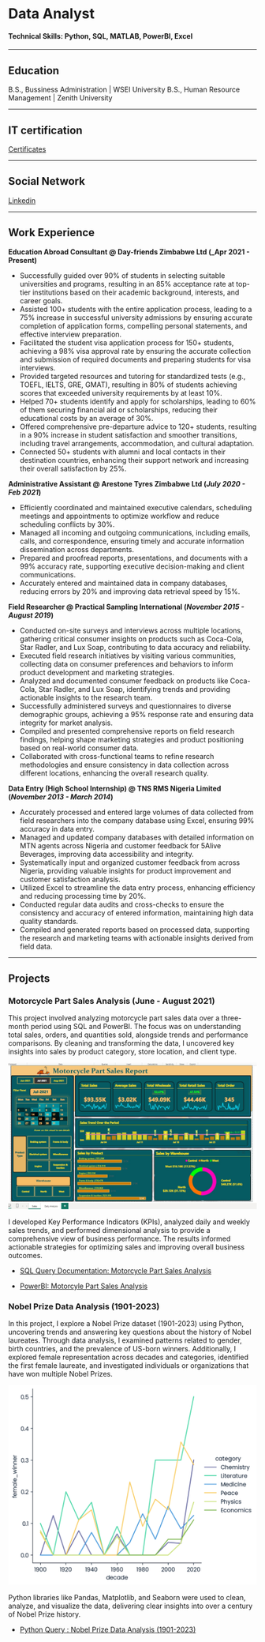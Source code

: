 # Data Analyst

#### Technical Skills: Python, SQL, MATLAB, PowerBI, Excel

---
## Education

B.S., Bussiness Administration | WSEI University
B.S., Human Resource Management | Zenith University

---
## IT certification

[Certificates](https://github.com/Bensha93/portfolio/tree/main/Certificates)

---
## Social Network

[Linkedin](www.linkedin.com/in/adewole-oyediran-6204a2263)

---
## Work Experience
**Education Abroad Consultant @ Day-friends Zimbabwe Ltd (_Apr 2021 - Present)**
- Successfully guided over 90% of students in selecting suitable universities and programs, resulting in an 85% acceptance rate at top-tier institutions based on their academic background, interests, and career goals.
- Assisted 100+ students with the entire application process, leading to a 75% increase in successful university admissions by ensuring accurate completion of application forms, compelling personal statements, and effective interview preparation.
- Facilitated the student visa application process for 150+ students, achieving a 98% visa approval rate by ensuring the accurate collection and submission of required documents and preparing students for visa interviews.
- Provided targeted resources and tutoring for standardized tests (e.g., TOEFL, IELTS, GRE, GMAT), resulting in 80% of students achieving scores that exceeded university requirements by at least 10%.
- Helped 70+ students identify and apply for scholarships, leading to 60% of them securing financial aid or scholarships, reducing their educational costs by an average of 30%.
- Offered comprehensive pre-departure advice to 120+ students, resulting in a 90% increase in student satisfaction and smoother transitions, including travel arrangements, accommodation, and cultural adaptation.
- Connected 50+ students with alumni and local contacts in their destination countries, enhancing their support network and increasing their overall satisfaction by 25%.

**Administrative Assistant @ Arestone Tyres Zimbabwe Ltd (_July 2020 - Feb 2021_)**
- Efficiently coordinated and maintained executive calendars, scheduling meetings and appointments to optimize workflow and reduce scheduling conflicts by 30%.
- Managed all incoming and outgoing communications, including emails, calls, and correspondence, ensuring timely and accurate information dissemination across departments.
- Prepared and proofread reports, presentations, and documents with a 99% accuracy rate, supporting executive decision-making and client communications.
- Accurately entered and maintained data in company databases, reducing errors by 20% and improving data retrieval speed by 15%.

**Field Researcher @ Practical Sampling International (_November 2015 - August 2019_)**
- Conducted on-site surveys and interviews across multiple locations, gathering critical consumer insights on products such as Coca-Cola, Star Radler, and Lux Soap, contributing to data accuracy and reliability.
- Executed field research initiatives by visiting various communities, collecting data on consumer preferences and behaviors to inform product development and marketing strategies.
- Analyzed and documented consumer feedback on products like Coca-Cola, Star Radler, and Lux Soap, identifying trends and providing actionable insights to the research team.
- Successfully administered surveys and questionnaires to diverse demographic groups, achieving a 95% response rate and ensuring data integrity for market analysis.
- Compiled and presented comprehensive reports on field research findings, helping shape marketing strategies and product positioning based on real-world consumer data.
- Collaborated with cross-functional teams to refine research methodologies and ensure consistency in data collection across different locations, enhancing the overall research quality.

**Data Entry (High School Internship) @ TNS RMS Nigeria Limited (_November 2013 - March 2014_)**
- Accurately processed and entered large volumes of data collected from field researchers into the company database using Excel, ensuring 99% accuracy in data entry.
- Managed and updated company databases with detailed information on MTN agents across Nigeria and customer feedback for 5Alive Beverages, improving data accessibility and integrity.
- Systematically input and organized customer feedback from across Nigeria, providing valuable insights for product improvement and customer satisfaction analysis.
- Utilized Excel to streamline the data entry process, enhancing efficiency and reducing processing time by 20%.
- Conducted regular data audits and cross-checks to ensure the consistency and accuracy of entered information, maintaining high data quality standards.
- Compiled and generated reports based on processed data, supporting the research and marketing teams with actionable insights derived from field data.



---

## Projects

### Motorcycle Part Sales Analysis (June - August 2021)

This project involved analyzing motorcycle part sales data over a three-month period using SQL and PowerBI. The focus was on understanding total sales, orders, and quantities sold, alongside trends and performance comparisons. By cleaning and transforming the data, I uncovered key insights into sales by product category, store location, and client type.

 ![Motorcycle Part](assest/PowerBI_pro.jpg)

 
I developed Key Performance Indicators (KPIs), analyzed daily and weekly sales trends, and performed dimensional analysis to provide a comprehensive view of business performance. The results informed actionable strategies for optimizing sales and improving overall business outcomes.

- [SQL Query Documentation: Motorcycle Part Sales Analysis](https://github.com/Bensha93/portfolio/blob/main/SQL%20Query%20Documentation_%20Motorcycle%20_Part%20Sales%20Analysis.pdf)

- [PowerBI: Motorcyle Part Sales Analysis](https://github.com/Bensha93/portfolio/blob/main/Motorcycle_Part_Sales_PowerBI.pbix)











### Nobel Prize Data Analysis (1901-2023)

In this project, I explore a Nobel Prize dataset (1901-2023) using Python, uncovering trends and answering key questions about the history of Nobel laureates. Through data analysis, I examined patterns related to gender, birth countries, and the prevalence of US-born winners. Additionally, I explored female representation across decades and categories, identified the first female laureate, and investigated individuals or organizations that have won multiple Nobel Prizes.

![Nobel Prize](assest/python-line.png)

Python libraries like Pandas, Matplotlib, and Seaborn were used to clean, analyze, and visualize the data, delivering clear insights into over a century of Nobel Prize history.

- [Python Query : Nobel Prize Data Analysis (1901-2023)](https://colab.research.google.com/drive/1ozfvYIuKwlSgOk17p67s0dVEzfj8N2XZ?usp=sharing)
